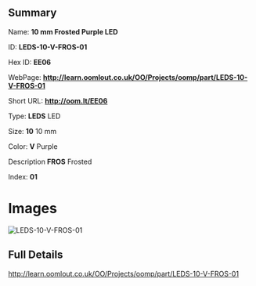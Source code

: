 

## Summary
 
Name: __10 mm Frosted Purple LED__

ID: __LEDS-10-V-FROS-01__

Hex ID: __EE06__

WebPage: __http://learn.oomlout.co.uk/OO/Projects/oomp/part/LEDS-10-V-FROS-01__

Short URL: __http://oom.lt/EE06__


Type: __LEDS__ LED 

Size: __10__ 10 mm 

Color: __V__ Purple 

Description __FROS__ Frosted 

Index: __01__


# Images
![LEDS-10-V-FROS-01](http://oomlout.com/oomp-gen/parts/LEDS-10-V-FROS-01/LEDS-10-V-FROS-01_420.jpg)



## Full Details

 http://learn.oomlout.co.uk/OO/Projects/oomp/part/LEDS-10-V-FROS-01














